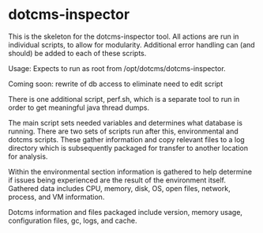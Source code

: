 # dotcms-inspector

This is the skeleton for the dotcms-inspector tool.  All actions are run in individual scripts, to allow for modularity.  Additional error handling can (and should) be added to each of these scripts.

Usage: Expects to run as root from /opt/dotcms/dotcms-inspector.

Coming soon:
	rewrite of db access to eliminate need to edit script
	
There is one additional script, perf.sh, which is a separate tool to run in order to get meaningful java thread dumps.


The main script sets needed variables and determines what database is running.  There are two sets of scripts run after this, environmental and dotcms scripts.  These gather information and copy relevant files to a log directory which is subsequently packaged for transfer to another location for analysis.

Within the environmental section information is gathered to help determine if issues being experienced are the result of the environment itself.  Gathered data includes CPU, memory, disk, OS, open files, network, process, and VM information. 

Dotcms information and files packaged include version, memory usage, configuration files, gc, logs, and cache.
